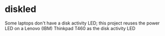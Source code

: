 # diskled
Some laptops don't have a disk activity LED; this project reuses the power LED on a Lenovo (IBM) Thinkpad T460 as the disk activity LED
